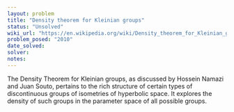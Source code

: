 ```yaml
---
layout: problem
title: "Density theorem for Kleinian groups"
status: "Unsolved"
wiki_url: "https://en.wikipedia.org/wiki/Density_theorem_for_Kleinian_groups"
problem_posed: "2010"
date_solved:
solver:
notes:
---
```

The Density Theorem for Kleinian groups, as discussed by Hossein Namazi and Juan Souto, pertains to the rich structure of certain types of discontinuous groups of isometries of hyperbolic space. It explores the density of such groups in the parameter space of all possible groups.